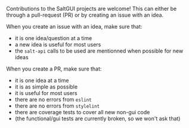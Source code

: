 Contributions to the SaltGUI projects are welcome!
This can either be through a pull-request (PR) or by creating an issue with an idea.

When you create an issue with an idea, make sure that:
* it is one idea/question at a time
* a new idea is useful for most users
* the `salt-api` calls to be used are mentionned when possible for new ideas

When you create a PR, make sure that:
* it is one idea at a time
* it is as simple as possible
* it is useful for most users
* there are no errors from `eslint`
* there are no errors from `stylelint`
* there are coverage tests to cover all new non-gui code
* (the functional/gui tests are currently broken, so we won't ask that)
